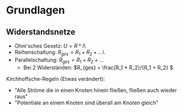 
# Grundlagen
## Widerstandsnetze

- Ohm'sches Gesetz: $U=R*I$\
- Reihenschaltung: $R_{ges} = R_1 + R_2 + ...$\
- Parallelschaltung: $R_{ges} = R_1 + R_2 + ...$
  - Bei 2 Widerständen: $R_{ges} = \frac{R_1 * R_2}/{R_1 + R_2} $


Kirchhoffsche-Regeln (Etwas verändert):
- "Alle Ströme die in einen Knoten hinein fließen, fließen auch wieder raus"
- "Potentiale an einem Knoten sind überall am Knoten gleich"
  
